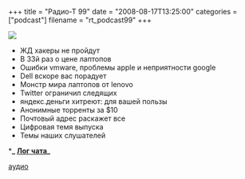 +++
title = "Радио-Т 99"
date = "2008-08-17T13:25:00"
categories = ["podcast"]
filename = "rt_podcast99"
+++

![](https://radio-t.com/images/radio-t/rt99.jpg)


- ЖД хакеры не пройдут
- В 33й раз о цене лаптопов
- Ошибки vmware, проблемы apple и неприятности google
- Dell вскоре вас порадует
- Монстр мира лаптопов от lenovo
- Twitter ограничил следящих
- яндекс.деньги хитреют: для вашей пользы
- Анонимные торренты за $10
- Почтовый адрес раскажет все
- Цифровая темя выпуска
- Темы наших слушателей

***_ [Лог чата](/chat/logs/radio-t-99.html)_**

[аудио](http://cdn.radio-t.com/rt_podcast99.mp3)
<audio src="http://cdn.radio-t.com/rt_podcast99.mp3" preload="none"></audio>

